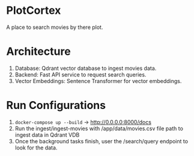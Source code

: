 # PlotCortex
A place to search movies by there plot.

# Architecture
1. Database: Qdrant vector database to ingest movies data.
2. Backend: Fast API service to request search queries.
3. Vector Embeddings: Sentence Transformer for vector embeddings.

# Run Configurations
1. `docker-compose up --build` -> http://0.0.0.0:8000/docs
2. Run the ingest/ingest-movies with /app/data/movies.csv file path to ingest data in Qdrant VDB
3. Once the background tasks finish, user the /search/query endpoint to look for the data.